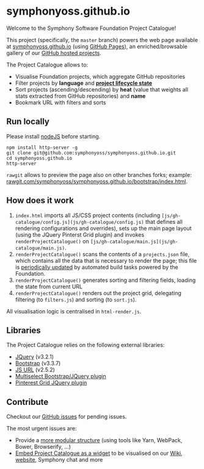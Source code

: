 # symphonyoss.github.io
Welcome to the Symphony Software Foundation Project Catalogue!

This project (specifically, the `master` branch) powers the web page available at [symphonyoss.github.io](symphonyoss.github.io) (using [GitHub Pages](https://symphonyoss.atlassian.net/wiki/spaces/FM/pages/80945878/Documentation)), an enriched/browsable gallery of our [GitHub hosted projects](github.com/symphonyoss).

The Project Catalogue allows to:
- Visualise Foundation projects, which aggregate GitHub repositories
- Filter projects by **language** and **[project lifecycle state](https://symphonyoss.atlassian.net/wiki/spaces/FM/pages/3211338/Project+Lifecycle)**
- Sort projects (ascending/descending) by **heat** (value that weights all stats extracted from GitHub repositories) and **name**
- Bookmark URL with filters and sorts

## Run locally
Please install [nodeJS](https://nodejs.org/en/) before starting.
```
npm install http-server -g
git clone git@github.com:symphonyoss/symphonyoss.github.io.git
cd symphonyoss.github.io
http-server
```

`rawgit` allows to preview the page also on other branches forks; example: [rawgit.com/symphonyoss/symphonyoss.github.io/bootstrap/index.html](rawgit.com/symphonyoss/symphonyoss.github.io/bootstrap/index.html).

## How does it work
1. `index.html` imports all JS/CSS project contents (including `[js/gh-catalogue/config.js](js/gh-catalogue/config.js)` that defines all rendering configurations and overrides), sets up the main page layout (using the JQuery Pinterst Grid plugin) and invokes `renderProjectCatalogue()` on `[js/gh-catalogue/main.js](js/gh-catalogue/main.js)`.
2. `renderProjectCatalogue()` scans the contents of a `projects.json` file, which contains all the data that is necessary to render the page; this file is [periodically updated](https://github.com/symphonyoss/symphonyoss.github.io/commits/bootstrap/projects.json) by automated build tasks powered by the Foundation.
3. `renderProjectCatalogue()` generates sorting and filtering fields, loading the state from current URL
4. `renderProjectCatalogue()` renders out the project grid, delegating filtering (to `filters.js`) and sorting (to `sort.js`).

All visualisation logic is centralised in `html-render.js`.

## Libraries
The Project Catalogue relies on the following external libraries:
- [JQuery](https://jquery.com/) (v3.2.1)
- [Bootstrap](https://getbootstrap.com) (v3.3.7)
- [JS URL](https://github.com/davidstutz/bootstrap-multiselect) (v2.5.2)
- [Multiselect Bootstrap/JQuery plugin](https://github.com/davidstutz/bootstrap-multiselect)
- [Pinterest Grid JQuery plugin](https://www.jqueryscript.net/layout/Simple-jQuery-Plugin-To-Create-Pinterest-Style-Grid-Layout-Pinterest-Grid.html)

## Contribute
Checkout our [GitHub issues](https://github.com/symphonyoss/symphonyoss.github.io/issues) for pending issues.

The most urgent issues are:
- Provide a [more modular structure](https://github.com/symphonyoss/symphonyoss.github.io/issues/9) (using tools like Yarn, WebPack, Bower, Browserify, ...)
- [Embed Project Catalogue as a widget](https://github.com/symphonyoss/symphonyoss.github.io/issues/10) to be visualised on our [Wiki](symphonyoss.atlassian.net/wiki), [website](symphony.foundation), Symphony chat and more
